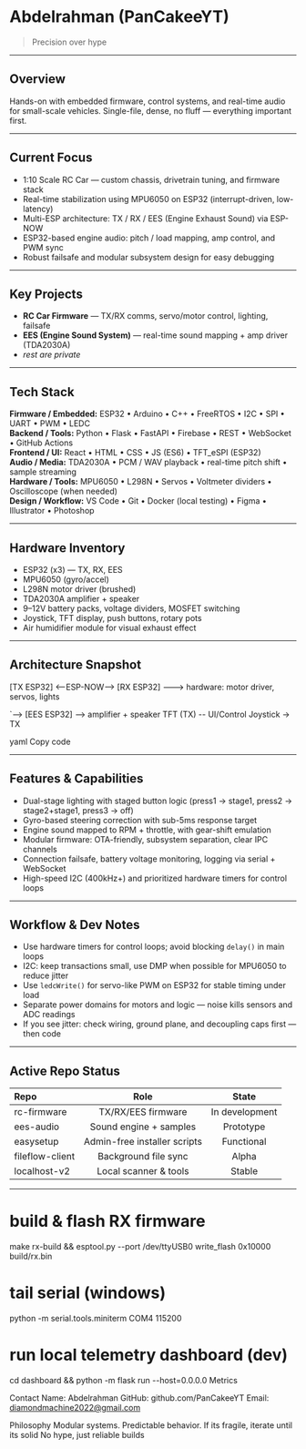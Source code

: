 # Abdelrahman (PanCakeeYT)

> Precision over hype

---

## Overview
Hands-on with embedded firmware, control systems, and real-time audio for small-scale vehicles. Single-file, dense, no fluff — everything important first.

---

## Current Focus
- 1:10 Scale RC Car — custom chassis, drivetrain tuning, and firmware stack  
- Real-time stabilization using MPU6050 on ESP32 (interrupt-driven, low-latency)  
- Multi-ESP architecture: TX / RX / EES (Engine Exhaust Sound) via ESP-NOW  
- ESP32-based engine audio: pitch / load mapping, amp control, and PWM sync  
- Robust failsafe and modular subsystem design for easy debugging  

---

## Key Projects
- **RC Car Firmware** — TX/RX comms, servo/motor control, lighting, failsafe  
- **EES (Engine Sound System)** — real-time sound mapping + amp driver (TDA2030A)  
- *rest are private*

---

## Tech Stack
**Firmware / Embedded:** ESP32 • Arduino • C++ • FreeRTOS • I2C • SPI • UART • PWM • LEDC  
**Backend / Tools:** Python • Flask • FastAPI • Firebase • REST • WebSocket • GitHub Actions  
**Frontend / UI:** React • HTML • CSS • JS (ES6) • TFT_eSPI (ESP32)  
**Audio / Media:** TDA2030A • PCM / WAV playback • real-time pitch shift • sample streaming  
**Hardware / Tools:** MPU6050 • L298N • Servos • Voltmeter dividers • Oscilloscope (when needed)  
**Design / Workflow:** VS Code • Git • Docker (local testing) • Figma • Illustrator • Photoshop  

---

## Hardware Inventory
- ESP32 (x3) — TX, RX, EES  
- MPU6050 (gyro/accel)  
- L298N motor driver (brushed)  
- TDA2030A amplifier + speaker  
- 9–12V battery packs, voltage dividers, MOSFET switching  
- Joystick, TFT display, push buttons, rotary pots  
- Air humidifier module for visual exhaust effect  

---

## Architecture Snapshot
[TX ESP32] <--ESP-NOW--> [RX ESP32] ---> hardware: motor driver, servos, lights

`--> [EES ESP32] --> amplifier + speaker
TFT (TX) -- UI/Control Joystick -> TX

yaml
Copy code

---

## Features & Capabilities
- Dual-stage lighting with staged button logic (press1 → stage1, press2 → stage2+stage1, press3 → off)  
- Gyro-based steering correction with sub-5ms response target  
- Engine sound mapped to RPM + throttle, with gear-shift emulation  
- Modular firmware: OTA-friendly, subsystem separation, clear IPC channels  
- Connection failsafe, battery voltage monitoring, logging via serial + WebSocket  
- High-speed I2C (400kHz+) and prioritized hardware timers for control loops  

---

## Workflow & Dev Notes
- Use hardware timers for control loops; avoid blocking `delay()` in main loops  
- I2C: keep transactions small, use DMP when possible for MPU6050 to reduce jitter  
- Use `ledcWrite()` for servo-like PWM on ESP32 for stable timing under load  
- Separate power domains for motors and logic — noise kills sensors and ADC readings  
- If you see jitter: check wiring, ground plane, and decoupling caps first — then code  

---

## Active Repo Status
| Repo | Role | State |
|:----|:----:|:----:|
| rc-firmware | TX/RX/EES firmware | In development |
| ees-audio | Sound engine + samples | Prototype |
| easysetup | Admin-free installer scripts | Functional |
| fileflow-client | Background file sync | Alpha |
| localhost-v2 | Local scanner & tools | Stable |

---
# build & flash RX firmware
make rx-build && esptool.py --port /dev/ttyUSB0 write_flash 0x10000 build/rx.bin

# tail serial (windows)
python -m serial.tools.miniterm COM4 115200

# run local telemetry dashboard (dev)
cd dashboard && python -m flask run --host=0.0.0.0
Metrics


Contact
Name: Abdelrahman
GitHub: github.com/PanCakeeYT
Email: diamondmachine2022@gmail.com

Philosophy
Modular systems. Predictable behavior.
If its fragile, iterate until its solid
No hype, just reliable builds
